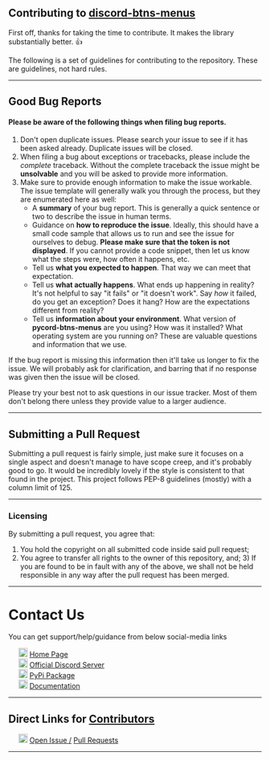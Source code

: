 ## Contributing to <u>discord-btns-menus</u>

First off, thanks for taking the time to contribute. It makes the library substantially better. :+1:

The following is a set of guidelines for contributing to the repository. These are guidelines, not hard rules.

<hr/>

## Good Bug Reports

#### Please be aware of the following things when filing bug reports.

1. Don't open duplicate issues. Please search your issue to see if it has been asked already. Duplicate issues will be
   closed.
2. When filing a bug about exceptions or tracebacks, please include the _complete_ traceback. Without the complete
   traceback the issue might be **unsolvable** and you will be asked to provide more information.
3. Make sure to provide enough information to make the issue workable. The issue template will generally walk you
   through the process, but they are enumerated here as well:
   - A **summary** of your bug report. This is generally a quick sentence or two to describe the issue in human terms.
   - Guidance on **how to reproduce the issue**. Ideally, this should have a small code sample that allows us to run
     and see the issue for ourselves to debug. **Please make sure that the token is not displayed**. If you cannot
     provide a code snippet, then let us know what the steps were, how often it happens, etc.
   - Tell us **what you expected to happen**. That way we can meet that expectation.
   - Tell us **what actually happens**. What ends up happening in reality? It's not helpful to say "it fails" or "it
     doesn't work". Say _how_ it failed, do you get an exception? Does it hang? How are the expectations different from
     reality?
   - Tell us **information about your environment**. What version of **pycord-btns-menus** are you using? How was it
     installed? What operating system are you running on? These are valuable questions and information that we use.

If the bug report is missing this information then it'll take us longer to fix the issue. We will probably ask for
clarification, and barring that if no response was given then the issue will be closed.

Please try your best not to ask questions in our issue tracker. Most of them don't belong there unless they provide
value to a larger audience.

<hr/>

## Submitting a Pull Request

Submitting a pull request is fairly simple, just make sure it focuses on a single aspect and doesn't manage to have
scope creep, and it's probably good to go. It would be incredibly lovely if the style is consistent to that found in the
project. This project follows PEP-8 guidelines (mostly) with a column limit of 125.

<hr/>

### Licensing

By submitting a pull request, you agree that:

1. You hold the copyright on all submitted code inside said pull request;
2. You agree to transfer all rights to the owner of this repository, and; 3) If you are found to be in fault with any of
   the above, we shall not be held responsible in any way after the pull request has been merged.

<hr/>

# Contact Us

You can get support/help/guidance from below social-media links

<p style="margin-left: 20px;">

<img src="https://github.com/Modern-Realm/discord_btns_menus/blob/main/media/bin/github_icon.png" alt="icon" width="18" height="18">
<a href="https://github.com/Modern-Realm"> 
Home Page </a>

<br/>

<img src="https://github.com/Modern-Realm/discord_btns_menus/blob/main/media/bin/discord_icon.png" alt="icon" width="18" height="18">
<a href="https://discord.gg/GVMWx5EaAN"> 
Official Discord Server </a>

<br/>

<img src="https://github.com/Modern-Realm/discord_btns_menus/blob/main/media/bin/PyPi_icon.png" alt="icon" width="18" height="18">
<a href="https://pypi.org/project/discord-btns-menus/"> 
PyPi Package </a>

<br/>

<img src="https://github.com/Modern-Realm/discord_btns_menus/blob/main/media/bin/docs_icon.png" alt="icon" width="18" height="18">
<a href="https://skrphenix.github.io/pycord_btns_menus/"> 
Documentation </a>

</p>

<hr/>

## Direct Links for <u>Contributors</u>

<p style="margin-left: 20px;">
   <img src="https://github.com/Modern-Realm/discord_btns_menus/blob/main/media/bin/github_icon.png" alt="icon" width="18" height="18"> 
   <a href="https://github.com/Modern-Realm/discord_btns_menus/issues/new/choose"> 
   Open Issue /</a>
   
   <a href="https://github.com/Modern-Realm/discord_btns_menus/pulls">
   Pull Requests
   </a>

</p>

<hr/>
